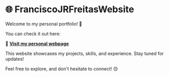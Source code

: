 # 🌐 FranciscoJRFreitasWebsite  

Welcome to my personal portfolio! 🚀  

You can check it out here:  

🔗 **[Visit my personal webpage](https://franciscofreitas.netlify.app)**  

This website showcases my projects, skills, and experience. Stay tuned for updates!  

Feel free to explore, and don't hesitate to connect! 😊  
